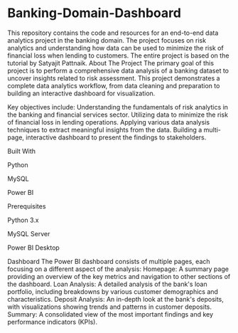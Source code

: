 # Banking-Domain-Dashboard

​This repository contains the code and resources for an end-to-end data analytics project in the banking domain. The project focuses on risk analytics and understanding how data can be used to minimize the risk of financial loss when lending to customers. The entire project is based on the tutorial by Satyajit Pattnaik.
​About The Project
​The primary goal of this project is to perform a comprehensive data analysis of a banking dataset to uncover insights related to risk assessment. This project demonstrates a complete data analytics workflow, from data cleaning and preparation to building an interactive dashboard for visualization.

​Key objectives include:
​Understanding the fundamentals of risk analytics in the banking and financial services sector.
​Utilizing data to minimize the risk of financial loss in lending operations.
​Applying various data analysis techniques to extract meaningful insights from the data.
​Building a multi-page, interactive dashboard to present the findings to stakeholders.


​Built With

​Python

​MySQL

​Power BI

​Prerequisites

​Python 3.x

​MySQL Server

​Power BI Desktop

Dashboard
​The Power BI dashboard consists of multiple pages, each focusing on a different aspect of the analysis:
​Homepage: A summary page providing an overview of the key metrics and navigation to other sections of the dashboard.
​Loan Analysis: A detailed analysis of the bank's loan portfolio, including breakdowns by various customer demographics and characteristics.
​Deposit Analysis: An in-depth look at the bank's deposits, with visualizations showing trends and patterns in customer deposits.
​Summary: A consolidated view of the most important findings and key performance indicators (KPIs).
